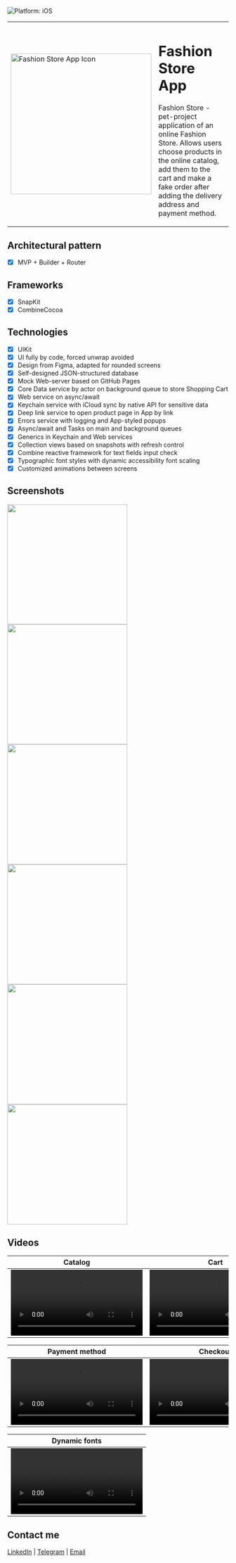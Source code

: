 ![Platform: iOS](https://img.shields.io/badge/Platform-iOS-green.svg)

  <table>
    <tr>
      <td>
        <img src="PresentationMedia/FashionStoreAppIcon.png" alt="Fashion Store App Icon" width="320">
      </td>
      <td>
        <h1>Fashion Store App</h1>
        <p>Fashion Store - pet-project application of an online Fashion Store. Allows users choose products in the online catalog, add them to the cart and make a fake order after adding the delivery address and payment method.</p>
      </td>
    </tr>
  </table>

## Architectural pattern
- [x] MVP + Builder + Router

## Frameworks
- [x] SnapKit
- [x] CombineCocoa

## Technologies
- [x] UIKit
- [x] UI fully by code, forced unwrap avoided
- [x] Design from Figma, adapted for rounded screens
- [x] Self-designed JSON-structured database
- [x] Mock Web-server based on GitHub Pages
- [x] Core Data service by actor on background queue to store Shopping Cart
- [x] Web service on async/await
- [x] Keychain service with iCloud sync by native API for sensitive data
- [x] Deep link service to open product page in App by link
- [x] Errors service with logging and App-styled popups
- [x] Async/await and Tasks on main and background queues
- [x] Generics in Keychain and Web services
- [x] Collection views based on snapshots with refresh control
- [x] Combine reactive framework for text fields input check
- [x] Typographic font styles with dynamic accessibility font scaling
- [x] Customized animations between screens

## Screenshots
<img src="PresentationMedia/StoreScreen.png" width="273"/> <img src="PresentationMedia/ProductScreen.png" width="273"/> <img src="PresentationMedia/CartScreen.png" width="273"/> <img src="PresentationMedia/AddressScreen.png" width="273"/> <img src="PresentationMedia/CheckoutScreen.png" width="273"/> <img src="PresentationMedia/PopupScreen.png" width="273"/>

## Videos
| Catalog | Cart | Address |
| :-: | :-: | :-: |
| <video src="https://user-images.githubusercontent.com/74405334/352ab07c-d541-4551-94e2-9c9974a00de5.mov"/> | <video src="https://user-images.githubusercontent.com/74405334/0ab59c5e-5638-47dd-aa3f-dac212daadf2.mov"/> | <video src="https://user-images.githubusercontent.com/74405334/24624ec5-6081-4909-b8dd-f319406c8575.mov"/> |

| Payment method | Checkout | Deep link |
| :-: | :-: | :-: |
| <video src="https://user-images.githubusercontent.com/74405334/7213cd1c-bd48-4fea-930b-0a82a15edd51.mov"/> | <video src="https://user-images.githubusercontent.com/74405334/72714ae7-0c00-4d23-98e3-a86bd4926688.mov"/> | <video src="https://user-images.githubusercontent.com/74405334/5de0b35d-e8ff-459b-8d81-1b776bf04e59.mov"/> |

| Dynamic fonts |
| :-: |
| <video src="https://user-images.githubusercontent.com/74405334/1dac75b9-f455-406f-9ae9-5b61b7381980.mov"/> |

## Contact me
[LinkedIn](https://www.linkedin.com/in/bytepixelmelody "https://www.linkedin.com/in/bytepixelmelody") | [Telegram](https://t.me/bytepixelmelody "@bytepixelmelody") | [Email](mailto:bytepixelmelody@gmail.com "bytepixelmelody@gmail.com")